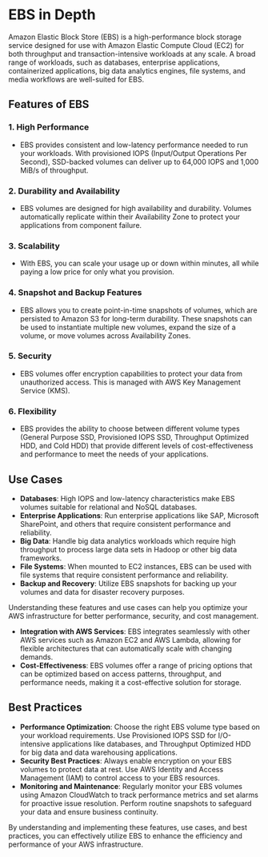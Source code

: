 # EBS in Depth

Amazon Elastic Block Store (EBS) is a high-performance block storage service designed for use with Amazon Elastic Compute Cloud (EC2) for both throughput and transaction-intensive workloads at any scale. A broad range of workloads, such as databases, enterprise applications, containerized applications, big data analytics engines, file systems, and media workflows are well-suited for EBS.

## Features of EBS

### 1. **High Performance**
   - EBS provides consistent and low-latency performance needed to run your workloads. With provisioned IOPS (Input/Output Operations Per Second), SSD-backed volumes can deliver up to 64,000 IOPS and 1,000 MiB/s of throughput.

### 2. **Durability and Availability**
   - EBS volumes are designed for high availability and durability. Volumes automatically replicate within their Availability Zone to protect your applications from component failure.

### 3. **Scalability**
   - With EBS, you can scale your usage up or down within minutes, all while paying a low price for only what you provision.

### 4. **Snapshot and Backup Features**
   - EBS allows you to create point-in-time snapshots of volumes, which are persisted to Amazon S3 for long-term durability. These snapshots can be used to instantiate multiple new volumes, expand the size of a volume, or move volumes across Availability Zones.

### 5. **Security**
   - EBS volumes offer encryption capabilities to protect your data from unauthorized access. This is managed with AWS Key Management Service (KMS).

### 6. **Flexibility**
   - EBS provides the ability to choose between different volume types (General Purpose SSD, Provisioned IOPS SSD, Throughput Optimized HDD, and Cold HDD) that provide different levels of cost-effectiveness and performance to meet the needs of your applications.

## Use Cases

- **Databases**: High IOPS and low-latency characteristics make EBS volumes suitable for relational and NoSQL databases.
- **Enterprise Applications**: Run enterprise applications like SAP, Microsoft SharePoint, and others that require consistent performance and reliability.
- **Big Data**: Handle big data analytics workloads which require high throughput to process large data sets in Hadoop or other big data frameworks.
- **File Systems**: When mounted to EC2 instances, EBS can be used with file systems that require consistent performance and reliability.
- **Backup and Recovery**: Utilize EBS snapshots for backing up your volumes and data for disaster recovery purposes.

Understanding these features and use cases can help you optimize your AWS infrastructure for better performance, security, and cost management.





- **Integration with AWS Services**: EBS integrates seamlessly with other AWS services such as Amazon EC2 and AWS Lambda, allowing for flexible architectures that can automatically scale with changing demands.
- **Cost-Effectiveness**: EBS volumes offer a range of pricing options that can be optimized based on access patterns, throughput, and performance needs, making it a cost-effective solution for storage.

## Best Practices

- **Performance Optimization**: Choose the right EBS volume type based on your workload requirements. Use Provisioned IOPS SSD for I/O-intensive applications like databases, and Throughput Optimized HDD for big data and data warehousing applications.
- **Security Best Practices**: Always enable encryption on your EBS volumes to protect data at rest. Use AWS Identity and Access Management (IAM) to control access to your EBS resources.
- **Monitoring and Maintenance**: Regularly monitor your EBS volumes using Amazon CloudWatch to track performance metrics and set alarms for proactive issue resolution. Perform routine snapshots to safeguard your data and ensure business continuity.

By understanding and implementing these features, use cases, and best practices, you can effectively utilize EBS to enhance the efficiency and performance of your AWS infrastructure.

